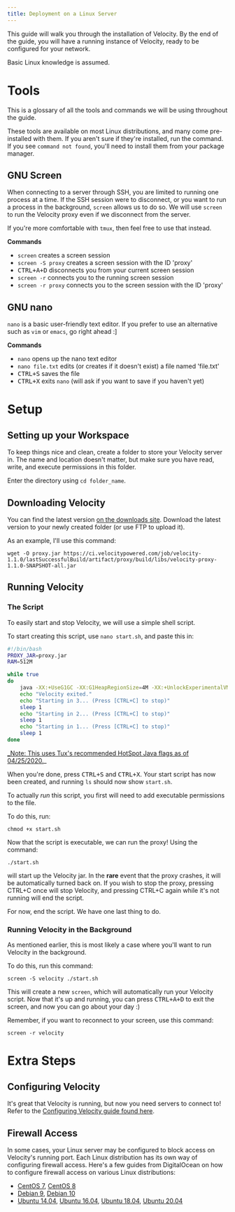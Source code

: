 ```yaml
---
title: Deployment on a Linux Server
---
```


This guide will walk you through the installation of Velocity. By the end of the guide, you will have a running instance of Velocity, ready to be configured for your network.

Basic Linux knowledge is assumed.

# Tools

This is a glossary of all the tools and commands we will be using throughout the guide.

These tools are available on most Linux distributions, and many come pre-installed with them. If you aren't sure if they're installed, run the command. If you see `command not found`, you'll need to install them from your package manager.

## GNU Screen

When connecting to a server through SSH, you are limited to running one process at a time. If the SSH session were to disconnect, or you want to run a process in the background, `screen` allows us to do so. We will use `screen` to run the Velocity proxy even if we disconnect from the server.

If you're more comfortable with `tmux`, then feel free to use that instead.

**Commands**
- `screen` creates a screen session
- `screen -S proxy` creates a screen session with the ID 'proxy'
- <kbd>CTRL+A+D</kbd> disconnects you from your current screen session
- `screen -r` connects you to the running screen session
- `screen -r proxy` connects you to the screen session with the ID 'proxy'

## GNU nano

`nano` is a basic user-friendly text editor. If you prefer to use an alternative such as `vim` or `emacs`, go right ahead :]

**Commands**
- `nano` opens up the nano text editor
- `nano file.txt` edits (or creates if it doesn't exist) a file named 'file.txt'
- <kbd>CTRL+S</kbd> saves the file
- <kbd>CTRL+X</kbd> exits `nano` (will ask if you want to save if you haven't yet)

# Setup

## Setting up your Workspace

To keep things nice and clean, create a folder to store your Velocity server in. The name and location doesn't matter, but make sure you have read, write, and execute permissions in this folder.

Enter the directory using `cd folder_name`.

## Downloading Velocity

You can find the latest version [on the downloads site](https://www.velocitypowered.com/downloads). Download the latest version to your newly created folder (or use FTP to upload it).

As an example, I'll use this command:
```shell script
wget -O proxy.jar https://ci.velocitypowered.com/job/velocity-1.1.0/lastSuccessfulBuild/artifact/proxy/build/libs/velocity-proxy-1.1.0-SNAPSHOT-all.jar
```

## Running Velocity

### The Script

To easily start and stop Velocity, we will use a simple shell script.

To start creating this script, use `nano start.sh`, and paste this in:

```sh
#!/bin/bash
PROXY_JAR=proxy.jar
RAM=512M

while true
do
    java -XX:+UseG1GC -XX:G1HeapRegionSize=4M -XX:+UnlockExperimentalVMOptions -XX:+ParallelRefProcEnabled -XX:+AlwaysPreTouch -Xmx${RAM} -Xms${RAM} -jar ${PROXY_JAR}
    echo "Velocity exited."
    echo "Starting in 3... (Press [CTRL+C] to stop)"
    sleep 1
    echo "Starting in 2... (Press [CTRL+C] to stop)"
    sleep 1
    echo "Starting in 1... (Press [CTRL+C] to stop)"
    sleep 1
done
```

[_Note: This uses Tux's recommended HotSpot Java flags as of 04/25/2020.]( https://discord.com/channels/472484458856185878/472485684473626625/703753792243499038)_

When you're done, press <kbd>CTRL+S</kbd> and <kbd>CTRL+X</kbd>. Your start script has now been created, and running `ls` should now show `start.sh`.

To actually _run_ this script, you first will need to add executable permissions to the file.

To do this, run:

```shell script
chmod +x start.sh
```

Now that the script is executable, we can run the proxy! Using the command:

```
./start.sh
```

will start up the Velocity jar. In the **rare** event that the proxy crashes, it will be automatically turned back on. If you wish to stop the proxy, pressing CTRL+C once will stop Velocity, and pressing CTRL+C again while it's not running will end the script.

For now, end the script. We have one last thing to do.

### Running Velocity in the Background

As mentioned earlier, this is most likely a case where you'll want to run Velocity in the background.

To do this, run this command:

```shell script
screen -S velocity ./start.sh
```

This will create a new `screen`, which will automatically run your Velocity script. Now that it's up and running, you can press <kbd>CTRL+A+D</kbd> to exit the screen, and now you can go about your day :)

Remember, if you want to reconnect to your screen, use this command:

```shell script
screen -r velocity
```

# Extra Steps

## Configuring Velocity

It's great that Velocity is running, but now you need servers to connect to! Refer to the [Configuring Velocity guide found here](/wiki/users/configuration/).

## Firewall Access

In some cases, your Linux server may be configured to block access on Velocity's running port. Each Linux distribution has its own way of configuring firewall access. Here's a few guides from DigitalOcean on how to configure firewall access on various Linux distributions:

- [CentOS 7](https://www.digitalocean.com/community/tutorials/how-to-set-up-a-firewall-using-firewalld-on-centos-7), [CentOS 8](https://www.digitalocean.com/community/tutorials/how-to-set-up-a-firewall-using-firewalld-on-centos-8)
- [Debian 9](https://www.digitalocean.com/community/tutorials/how-to-set-up-a-firewall-with-ufw-on-debian-9), [Debian 10](https://www.digitalocean.com/community/tutorials/how-to-set-up-a-firewall-with-ufw-on-debian-10)
- [Ubuntu 14.04](https://www.digitalocean.com/community/tutorials/how-to-set-up-a-firewall-with-ufw-on-ubuntu-14-04), [Ubuntu 16.04](https://www.digitalocean.com/community/tutorials/how-to-set-up-a-firewall-with-ufw-on-ubuntu-16-04), [Ubuntu 18.04](https://www.digitalocean.com/community/tutorials/how-to-set-up-a-firewall-with-ufw-on-ubuntu-18-04), [Ubuntu 20.04](https://www.digitalocean.com/community/tutorials/how-to-set-up-a-firewall-with-ufw-on-ubuntu-20-04)
 
